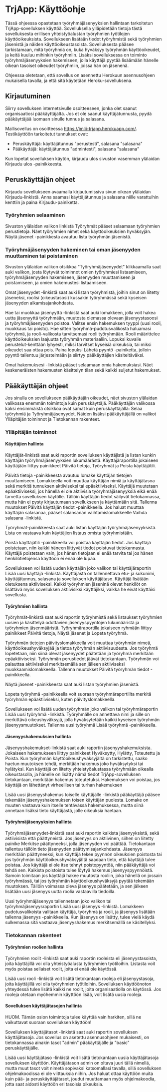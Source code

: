 # TrjApp: Käyttöohje

Tässä ohjeessa opastetaan työryhmäjäsenyyksien hallintaan tarkoitetun TrjApp-sovelluksen käyttöä. Sovelluksella ylläpidetään tietoja tästä sovelluksesta erillisen yhteistyöalustan työryhmien työtilojen käyttöoikeuksista. Sovellukseen lisätään tiedot työryhmistä sekä työryhmien jäsenistä ja näiden käyttöoikeustasoista. Sovelluksesta pääsee tarkistamaan, mitä työryhmiä on, kuka hyväksyy työryhmän käyttöoikeudet, ja keitä kuuluu mihinkin työryhmiin. Lisäksi sovelluksessa on toiminto työryhmäjäsenyyksien hakemiseen, jolla käyttäjä pyytää lisäämään hänelle oikean tasoiset oikeudet työryhmiin, joissa hän on jäsenenä. 

Ohjeessa oletetaan, että sovellus on asennettu Herokuun asennusohjeen mukaisella tavalla, ja että sitä käytetään Heroku-sovelluksena. 

## Kirjautuminen

Siirry sovelluksen internetsivulle osoitteeseen, jonka olet saanut organisaatiosi pääkäyttäjältä. Jos et ole saanut käyttäjätunnusta, pyydä pääkäyttäjää luomaan sinulle tunnus ja salasana. 

Mallisovellus on osoitteessa https://jmlii-trjapp.herokuapp.com/. Testikäyttöön tarkoitetut tunnukset ovat: 
* Peruskäyttäjä: käyttäjätunnus "perustesti", salasana "salasana"
* Pääkäyttäjä: käyttäjätunnus "admintesti", salasana "salasana"

Kun lopetat sovelluksen käytön, kirjaudu ulos sivuston vasemman ylälaidan Kirjaudu ulos -painikkeesta.

## Peruskäyttäjän ohjeet

Kirjaudu sovellukseen avaamalla kirjautumissivu sivun oikean ylälaidan Kirjaudu-linkistä. Anna saamasi käyttäjätunnus ja salasana niille varattuihin kenttiin ja paina Kirjaudu-painiketta.

### Työryhmien selaaminen
Sivuston ylälaidan valikon linkistä Työryhmät pääset selaamaan työryhmien perustietoja. Näet työryhmien nimet sekä käyttöoikeuksien hyväksyjän. Näytä jäsenet -painikkesta avautuu lista työryhmän jäsenistä. 

### Työryhmäjäsenyyden hakeminen tai oman jäsenyyden muuttaminen tai poistaminen
Sivuston ylälaidan valikon otsikkoa "Työryhmäjäsenyydet" klikkaamalla saat auki valikon, josta löytyvät toiminnot omien työryhmiesi listaamiseen, työryhmäjäsenyyden hakemiseen, jäsenyyden muuttamiseen ja poistamiseen, ja omien hakemustesi listaamiseen.

Omat jäsenyydet -linkistä saat auki listan työryhmistä, joihin sinut on liitetty jäseneksi, roolisi (oikeustasosi) kussakin työryhmässä sekä kyseisen jäsenyyden alkamisajankohdasta.

Hae tai muokkaa jäsenyyttä -linkistä saat auki lomakkeen, jolla voit hakea uutta jäsenyyttä työryhmään, muutosta olemassa olevaan jäsenyystasoosi ja työryhmäjäsenyyden poistoa. Valitse ensin hakemuksen tyyppi (uusi rooli, muokkaus tai poisto). Hae sitten työryhmä-pudotusvalikosta haluamasi työryhmä, ja rooli-valikosta tarvitsemasi rooli työryhmään. Rooli määrittelee käyttöoikeuksien laajuutta työryhmän materiaaliin. Lopuksi kuvaile perustelut-kenttään lyhyesti, miksi tarvitset kyseisiä oikeuksia, tai miksi oikeudet saa ottaa pois. Paina lopuksi Lähetä pyyntö -painiketta, jolloin pyyntö tallentuu järjestelmään ja siirtyy pääkäyttäjien käsiteltäväksi.

Omat hakemuksesi -linkistä pääset selaamaan omia hakemuksiasi. Näet keskeneräisten hakemusten käsittelyn tilan sekä kaikki suljetut hakemukset.

## Pääkäyttäjän ohjeet

Jos sinulla on sovellukseen pääkäyttäjän oikeudet, näet sivuston ylälaidan valikossa enemmän toimintoja kuin peruskäyttäjä. Pääkäyttäjän valikossa kaksi ensimmäistä otsikkoa ovat samat kuin peruskäyttäjällä: Selaa työryhmiä ja Työryhmäjäsenyydet. Näiden lisäksi pääkäyttäjällä on valikot Ylläpitäjän toiminnot ja Tietokannan rakenteet.

### Ylläpitäjän toiminnot

#### Käyttäjien hallinta

Käyttäjät-linkistä saat auki raportin sovelluksen käyttäjistä ja listan kunkin käyttäjän työryhmäjäsenyyksien lukumäärästä. Käyttäjäraportilla jokaiseen käyttäjään liittyy painikkeet Päivitä tietoja, Työryhmät ja Poista käyttäjätili. 

Päivitä tietoja -painikkeesta avautuu lomake käyttäjän tietojen muuttamiseen. Lomakkeella voit muuttaa käyttäjän nimiä ja käyttäjätasoa sekä merkitä tunnuksen aktiiviseksi tai epäaktiiviseksi. Käyttäjä muutetaan epäaktiiviseksi, jos hänellä ei ole aktiivisia työryhmäjäsenyyksiä eikä enää tarvetta sovelluksen käytölle. Tällöin käyttäjän tiedot säilyvät tietokannassa, mutta hän ei pysty kirjautumaan sovellukseen ja käyttämään sitä. Tallenna muutokset Päivitä käyttäjän tiedot -painikkeella. Jos haluat muuttaa käyttäjän salasanaa, pääset salansanan vaihtamislomakkeelle Vaihda salasana -linkistä.

Työryhmät-painikkeesta saat auki listan käyttäjän työryhmäjäsenyyksistä. Lista on vastaava kuin käyttäjien listaus omista työryhmistään.

Poista käyttäjätili -painikkeella voi poistaa käyttäjän tiedot. Jos käyttäjä poistetaan, niin kaikki häneen liittyvät tiedot poistuvat tietokannasta. Käyttäjä poistetaan vain, jos hänen tietojaan ei enää tarvita tai jos hänen henkilötietojensa käyttöön ei enää ole lupaa.

Sovellukseen voi lisätä uuden käyttäjän joko valikon tai käyttäjäraportin Lisää uusi käyttäjä -linkistä. Käyttäjästä on tallennettava etu- ja sukunimi, käyttäjätunnus, salasana ja sovelluksen käyttäjätaso. Käyttäjä lisätään oletuksena aktiiviseksi. Kaikki työryhmien jäseninä olevat henkilöt on lisättävä myös sovelluksen aktiivisiksi käyttäjiksi, vaikka he eivät käyttäisi sovellusta.


#### Työryhmien hallinta

Työryhmät-linkistä saat auki raportin työryhmistä sekä listaukset työryhmien uusien ja käsittelyä odottavien jäsenyyspyyntöjen lukumääristä ja työryhmien jäsenmääristä. Työryhmäraportilla jokaiseen ryhmään liittyy painikkeet Päivitä tietoja, Näytä jäsenet ja Lopeta työryhmä. 

Työryhmän tietojen päivityslomakkeella voit muuttaa työryhmän nimeä, käyttöoikeushyväksyjää ja tietoa työryhmän aktiivisuudesta. Jos työryhmä lopetetaan, niin siinä olevat jäsenyydet päätetään ja työryhmä merkitään epäaktiiviseksi. Työryhmän perustiedot jäävät tietokantaan. Työryhmän voi palauttaa aktiiviseksi merkitsemällä sen jälleen aktiiviseksi muokkaamislomakkeella. Tallenna muutokset Päivitä työryhmän tiedot -painikkeella.

Näytä jäsenet -painikkeesta saat auki listan työryhmien jäsenistä. 

Lopeta työryhmä -painikkeella voit suoraan työryhmäraportillta merkitä työryhmän epäaktiiviseksi, kuten päivityslomakkeella.

Sovellukseen voi lisätä uuden työryhmän joko valikon tai työryhmäraportin Lisää uusi työryhmä -linkistä. Työryhmälle on annettava nimi ja sille on merkittävä oikeushyväksyjä, jolla hyväksytetään kaikki kyseisen työryhmän jäsenyysmuutokset. Tallenna uusi työryhmä Lisää työryhmä -painikkeella.


#### Jäsenyyshakemuksien hallinta
 
Jäsenyyshakemukset-linkistä saat auki raportin jäsenyyshakemuksista. Jokaiseen hakemukseen liittyy painikkeet Hyväksytty, Hylätty, Toteutettu ja Poista. Kun työryhmän käyttöoikeushyväksyjältä on tarkistettu, saako haetun muutoksen tehdä, merkitään hakemus joko hyväksytyksi tai hylätyksi. Kun käyttäjä on liitetty yhteistyöalustassa työryhmään oikealla oikeustasolla, ja hänelle on lisätty nämä tiedot TrjApp-sovelluksen tietokantaan, merkitään hakemus toteutetuksi. Hakemuksen voi poistaa, jos käyttäjä on lähettänyt virheellisen tai turhan hakemuksen 

Lisää uusi jäsenyyshakemus toiselle käyttäjälle -linkistä pääkäyttäjä pääsee tekemään jäsenyyshakemuksen toisen käyttäjän puolesta. Lomake on muuten vastaava kuin itselle tehtävässä hakemuksessa, mutta siinä annetaan lisäksi tieto käyttäjästä, jolle oikeuksia haetaan.

#### Työryhmäjäsenyyksien hallinta

Työryhmäjäsenyydet-linkistä saat auki raportin kaikista jäsenyyksistä, sekä aktiivisista että päättyneistä. Jos jäsenyys on aktiivinen, siihen on liitetty painike Merkitse päättyneeksi, jolla jäsenyyden voi päättää. Tietokantaan tallentuu tällöin tieto jäsenyyden päättymisajankohdasta. Jäsenyys merkitään päättyneeksi, kun käyttäjä tekee pyynnön oikeuksien poistosta tai jos työryhmän käyttöoikeushyväksyjältä saadaan tieto, että käyttäjä tulee poistaa. Jos käyttäjä ei ole itse tehnyt poistopyyntöä, niin pääkäyttäjä voi tehdä sen. Kaikista poistoista tulee löytyä hakemus jäsenyyspyynnöistä. Samoin toimitaan jos käyttäjä hakee muutosta rooliin, joka hänellä on jossain työryhmässä, tai jos työryhmän käyttöoikeushyväksyjä pyytää tekemään muutoksen. Tällöin voimassa oleva jäsenyys päätetään, ja sen jälkeen lisätään uusi jäsenyys uutta roolia vastaavilla tiedoilla. 

Uusi työryhmäjäsenyys tallennetaan joko valikon tai työryhmäjäsenyysraportin Lisää uusi jäsenyys -linkistä. Lomakkeen pudotusvalikoista valitaan käyttäjä, työryhmä ja rooli, ja jäsenyys lisätään tallenna jäsenyys -painikkeella. Kun jäsenyys on lisätty, tulee vielä käydä sulkemassa sitä vastaava jäsenyyshakemus merkitsemällä se käsitellyksi. 


### Tietokannan rakenteet


#### Työryhmien roolien hallinta

Työryhmien roolit -linkistä saat auki raportin rooleista eli jäsenyystasoista, joita käyttäjillä voi olla yhteistyöalusta työryhmien työtiloihin. Listasta voit myös poistaa sellaiset roolit, joita ei enää ole käytössä. 

Lisää uusi rooli -linkistä voit lisätä tietokantaan rooleja eli jäsenyystasoja, joita käyttäjillä voi olla työryhmien työtiloihin. Sovelluksen käyttöönoton yhteydessä tulee lisätä kaikki ne roolit, joita organisaatiolla on käytössä. Jos rooleja otetaan myöhemmin käyttöön lisää, voit lisätä uusia rooleja.



#### Sovelluksen käyttäjätasojen hallinta

HUOM. Tämän osion toimintoja tulee käyttää vain harkiten, sillä ne vaikuttavat suoraan sovelluksen käyttöön!

Sovelluksen käyttäjätasot -linkistä saat auki raportin sovelluksen käyttäjätasoja. Jos sovellus on asetettu asennusohjeen mukaisesti, on tietokannassa ainakin tasot "admin" pääkäyttäjälle ja "basic" peruskäyttäjälle. 

Lisää uusi käyttäjätaso -linkistä voit lisätä tietokantaan uusia käyttäjätasoja sovelluksen käyttöön. Käyttäjätason admin on oltava juuri tällä nimellä, mutta muut tasot voit nimetä sopivaksi katsomallasi tavalla, sillä sovelluksen ohjelmakoodissa ei ole viittauksia niihin. Jos haluat ottaa käyttöön muita kuin pää- ja peruskäyttäjätasot, joudut muuttamaan myös ohjelmakoodia, jotta saat aidosti käyttöön eri tasoisia oikeuksia.

